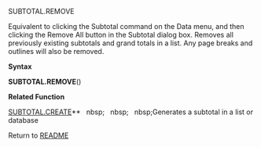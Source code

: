 SUBTOTAL.REMOVE

Equivalent to clicking the Subtotal command on the Data menu, and then
clicking the Remove All button in the Subtotal dialog box. Removes all
previously existing subtotals and grand totals in a list. Any page
breaks and outlines will also be removed.

**Syntax**

**SUBTOTAL.REMOVE**()

**Related Function**

[SUBTOTAL.CREATE](SUBTOTAL.CREATE.md)**&nbsp;&nbsp;&nbsp;nbsp;&nbsp;&nbsp;&nbsp;nbsp;&nbsp;&nbsp;&nbsp;nbsp;Generates a subtotal in a list or
database



Return to [README](README.md)


